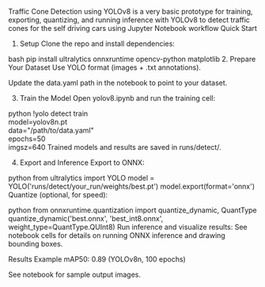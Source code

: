 Traffic Cone Detection using YOLOv8 is 
a very basic prototype for training, exporting, quantizing, and running inference with YOLOv8 to detect traffic cones for the self driving cars using Jupyter Notebook workflow 
Quick Start
1. Setup
Clone the repo and install dependencies:

bash
pip install ultralytics onnxruntime opencv-python matplotlib
2. Prepare Your Dataset
Use YOLO format (images + .txt annotations).

Update the data.yaml path in the notebook to point to your dataset.

3. Train the Model
Open yolov8.ipynb and run the training cell:

python
!yolo detect train \
  model=yolov8n.pt \
  data="/path/to/data.yaml" \
  epochs=50 \
  imgsz=640
Trained models and results are saved in runs/detect/.

4. Export and Inference
Export to ONNX:

python
from ultralytics import YOLO
model = YOLO('runs/detect/your_run/weights/best.pt')
model.export(format='onnx')
Quantize (optional, for speed):

python
from onnxruntime.quantization import quantize_dynamic, QuantType
quantize_dynamic('best.onnx', 'best_int8.onnx', weight_type=QuantType.QUInt8)
Run inference and visualize results:
See notebook cells for details on running ONNX inference and drawing bounding boxes.

Results
Example mAP50: 0.89 (YOLOv8n, 100 epochs)

See notebook for sample output images.

